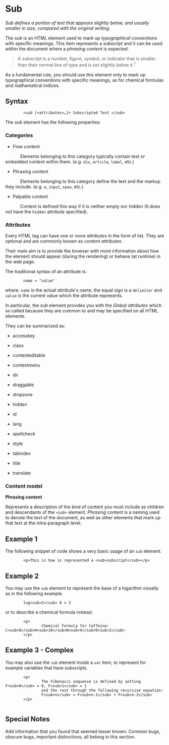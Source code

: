 # Sub

*Sub defines a portion of text that appears slightly below, and usually smaller in size, compared with the original writing.*

The *sub* is an HTML element used to mark up *typographical conventions* with specific meanings. This item represents a *subscript* and it can be used within the document where a *phrasing content* is expected. 

> A subscript is a number, figure, symbol, or indicator that is smaller than their normal line of type and is set slightly below it.<sup>1</sup>

As a fundamental rule, you should use this element only to mark up typographical conventions with specific meanings, as for chemical formulas and mathematical indices.


## Syntax

```
        <sub [<attributes>…]> Subscripted Text </sub>
```

The *sub* element has the following properties:

### Categories

* Flow content

&nbsp;&nbsp;&nbsp;&nbsp;&nbsp;&nbsp;&nbsp;&nbsp;&nbsp;&nbsp;&nbsp;&nbsp;Elements belonging to this category typically contain text or embedded content within them. (e.g. `div`, `article`, `label`, etc.)
 
* Phrasing content

&nbsp;&nbsp;&nbsp;&nbsp;&nbsp;&nbsp;&nbsp;&nbsp;&nbsp;&nbsp;&nbsp;&nbsp;Elements belonging to this category define the text and the markup they include. (e.g. `a`, `input`, `span`, etc.)

* Palpable content

&nbsp;&nbsp;&nbsp;&nbsp;&nbsp;&nbsp;&nbsp;&nbsp;&nbsp;&nbsp;&nbsp;&nbsp;Content is defined this way if it is neither empty nor hidden (It does not have the `hidden` attribute specified).

### Attributes

Every HTML tag can have one or more *attributes* in the form of list. They are optional and are commonly known as *content attributes*. 

Their main aim is to provide the browser with more information about how the element should appear (during the rendering) or behave (at runtime) in the web page.

The traditional syntax of an attribute is:

```
        name = "value"
```

where: `name` is the actual attribute's name, the equal sign is a `delimiter` and `value` is the current value which the attribute represents.

In particular, the *sub* element provides you with the *Global attributes* which so called because they are common to and may be specified on all HTML elements. 

They can be summarized as:

* accesskey

* class

* contenteditable

* contextmenu

* dir

* draggable

* dropzone

* hidden

* id

* lang

* spellcheck

* style

* tabindex

* title

* translate


### Content model

**Phrasing content**

Represents a description of the kind of content you must include as children and descendants of the `<sub>` element. *Phrasing content* is a naming used to denote the text of the document, as well as other elements that mark up that text at the intra-paragraph level. 

## Example 1

The following snippet of code shows a very basic usage of an `sub` element.

```
        <p>This is how is represented a <sub>subscript</sub></p>
```

## Example 2

You may use the `sub` element to represent the base of a logarithm visually as in the following example.

```
        log<sub>2</sub> 8 = 3
```

or to describe a chemical formula instead.

```
        <p>
                Chemical Formula for Caffeine: C<sub>8</sub>H<sub>10</sub>N<sub>4</sub>O<sub>2</sub>
        </p>
```

## Example 3 - Complex

You may also use the `sub` element inside a `var` item, to represent for example variables that have subscripts.

```
        <p>
                The Fibonacci sequence is defined by setting F<sub>0</sub> = 0, F<sub>1</sub> = 1 
                and the rest through the following recursive equation:
                F<sub>n</sub> = F<sub>n-1</sub> + F<sub>n-2</sub>
        </p>
        
```

## Special Notes

Add information that you found that seemed lesser known. Common bugs, obscure bugs, important distinctions, all belong in this section.
